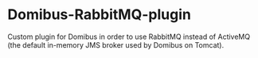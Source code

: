 # Domibus-RabbitMQ-plugin
Custom plugin for Domibus in order to use RabbitMQ instead of ActiveMQ (the default in-memory JMS broker used by Domibus on Tomcat).

